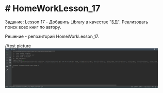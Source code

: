 # # HomeWorkLesson_17
Задание:
Lesson 17 - Добавить Library в качестве "БД". Реализовать поиск всех книг по автору.
 
 Решение - репозиторий HomeWorkLesson_17.
 
//test picture
![Image alt](https://github.com/apache-red/HomeWorkLesson_17/raw/master/ShowTask.png)
